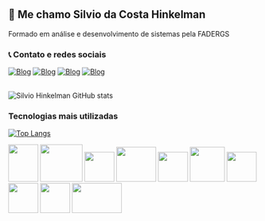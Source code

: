 ## 👋 Me chamo Silvio da Costa Hinkelman
Formado em análise e desenvolvimento de sistemas pela FADERGS

### 📞 Contato e redes sociais
<div dir="auto">
  <a href="https://www.linkedin.com/in/silviodesenvolvedorfrontend/" rel="nofollow"><img src="https://img.shields.io/badge/LinkedIn-0077B5?style=for-the-badge&logo=linkedin&logoColor=white" alt="Blog" style="max-width: 100%;"></a>
   <a href="mailto:silviohink@gmail.com" rel="nofollow"><img src="https://img.shields.io/badge/Gmail-D14836?style=for-the-badge&logo=gmail&logoColor=white" alt="Blog" style="max-width: 100%;"></a>
  <a href="https://www.facebook.com/silvio.hinkelman"  rel="nofollow"><img src="https://img.shields.io/badge/Facebook-1877F2?style=for-the-badge&logo=facebook&logoColor=white" alt="Blog" style="max-width: 100%;"></a>
  <a href="https://www.instagram.com/silviohinkelman/" rel="nofollow"><img src="https://img.shields.io/badge/Instagram-E4405F?style=for-the-badge&logo=instagram&logoColor=white" alt="Blog" style="max-width: 100%;"></a>
</div>
</br>

![Silvio Hinkelman GitHub stats](https://github-readme-stats.vercel.app/api?username=SilvioHinkelman&show_icons=true&theme=dark)

### Tecnologias mais utilizadas
[![Top Langs](https://github-readme-stats.vercel.app/api/top-langs/?username=SilvioHinkelman&layout=compact&theme=dark)](https://github.com/SilvioHinkelman/github-readme-stats)
<div dir="auto">
  <img height="75" width="60" alt="" src="https://logospng.org/wp-content/uploads/typescript.png">
  <img height="75" width="85" alt="" src="https://upload.wikimedia.org/wikipedia/commons/thumb/6/61/HTML5_logo_and_wordmark.svg/512px-HTML5_logo_and_wordmark.svg.png">
  <img height="60" width="60" alt="" src="https://upload.wikimedia.org/wikipedia/commons/thumb/9/99/Unofficial_JavaScript_logo_2.svg/1024px-Unofficial_JavaScript_logo_2.svg.png">
  <img height="70" width="80" alt="" src="https://cdn-icons-png.flaticon.com/512/5968/5968381.png)">
  <img height="60" width="60" alt="" src="https://upload.wikimedia.org/wikipedia/commons/thumb/9/96/Sass_Logo_Color.svg/2560px-Sass_Logo_Color.svg.png">
  <img height="70" width="70" alt="" src="https://upload.wikimedia.org/wikipedia/commons/thumb/c/cf/Angular_full_color_logo.svg/2048px-Angular_full_color_logo.svg.png">
    <img height="60" width="60" alt="" src="https://upload.wikimedia.org/wikipedia/commons/thumb/9/9a/Laravel.svg/1200px-Laravel.svg.png">
  <img height="60" width="60" alt="" src="https://upload.wikimedia.org/wikipedia/commons/thumb/a/a7/React-icon.svg/2300px-React-icon.svg.png">
   <img height="60" width="60" alt="" src="https://upload.wikimedia.org/wikipedia/commons/thumb/b/b2/Bootstrap_logo.svg/2560px-Bootstrap_logo.svg.png">
   <img height="60" width="100" alt="" src="https://upload.wikimedia.org/wikipedia/commons/thumb/d/d9/Node.js_logo.svg/1280px-Node.js_logo.svg.png">
  </div>
